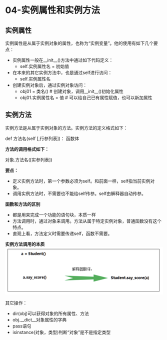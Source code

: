 # 04-实例属性和实例方法


## 实例属性

实例属性是从属于实例对象的属性，也称为“实例变量”。他的使用有如下几个要点：

- 实例属性一般在__init__()方法中通过如下代码定义：
   - self.实例属性名 = 初始值
- 在本来的其它实例方法中，也是通过self进行访问：
   - self.实例属性名
- 创建实例对象后，通过实例对象访问：
  - obj01 = 类名() # 创建对象，调用__init__()初始化属性
  - obj01.实例属性名 = 值 # 可以给自己已有属性赋值，也可以新加属性



## 实例方法

实例方法是从属于实例对象的方法。实例方法的定义格式如下：

def 方法名(self [,行参列表])：
    函数体

**方法的调用格式如下：**

对象.方法名([实参列表])



**要点：**

- 定义实例方法时，第一个参数必须为self。和前面一样，self指当前实例对象。
- 调用实例方法时，不需要也不能给self传参。self由解释器自动传参。


**函数和方法的区别**

- 都是用来完成一个功能的语句块，本质一样
- 方法调用时，通过对象来调用。方法从属于特定实例对象，普通函数没有这个特点。
- 直观上看，方法定义时需要传递self，函数不需要。


**实例方法调用的本质**
![](_v_images/20201105151947972_1789273244.png)


其它操作：

- dir(obj)可以获得对象的所有属性、方法
- obj.__dict__对象属性的字典
- pass语句
- isinstance(对象，类型)判断“对象”是不是指定类型

